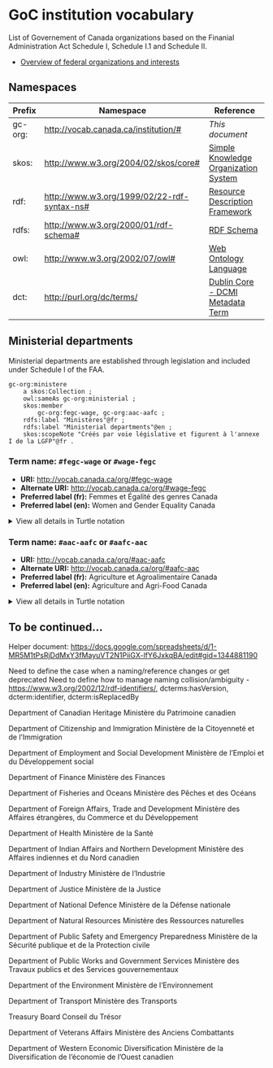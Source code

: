# GoC institution vocabulary

List of Governement of Canada organizations based on the Finanial Administration Act Schedule I, Schedule I.1 and Schedule II.

* [Overview of federal organizations and interests](https://www.canada.ca/en/treasury-board-secretariat/services/reporting-government-spending/inventory-government-organizations/overview-institutional-forms-definitions.html)

## Namespaces

|Prefix|Namespace|Reference|
|------|---------|---------|
|gc-org:|http://vocab.canada.ca/institution/#|*This document*|
|skos:|http://www.w3.org/2004/02/skos/core#|[Simple Knowledge Organization System](https://www.w3.org/TR/skos-reference/)|
|rdf:|http://www.w3.org/1999/02/22-rdf-syntax-ns#|[Resource Description Framework](https://www.w3.org/TR/rdf11-primer/)|
|rdfs:|http://www.w3.org/2000/01/rdf-schema#|[RDF Schema](https://www.w3.org/TR/2014/REC-rdf-schema-20140225/)|
|owl:|http://www.w3.org/2002/07/owl#|[Web Ontology Language](https://www.w3.org/TR/owl2-overview/)|
|dct:|http://purl.org/dc/terms/|[Dublin Core - DCMI Metadata Term](http://www.dublincore.org/specifications/dublin-core/dcmi-terms/)

## Ministerial departments

Ministerial departments are established through legislation and included under Schedule I of the FAA.


```
gc-org:ministere
	a skos:Collection ;
	owl:sameAs gc-org:ministerial ;
	skos:member
		gc-org:fegc-wage, gc-org:aac-aafc ;
	rdfs:label "Ministères"@fr ;
	rdfs:label "Ministerial departments"@en ;
	skos:scopeNote "Créés par voie législative et figurent à l'annexe I de la LGFP"@fr .
```



### Term name: ```#fegc-wage``` or ```#wage-fegc```

* **URI:** http://vocab.canada.ca/org/#fegc-wage
* **Alternate URI:** http://vocab.canada.ca/org/#wage-fegc
* **Preferred label (fr):** Femmes et Égalité des genres Canada
* **Preferred label (en):** Women and Gender Equality Canada

<details>
<summary>View all details in Turtle notation</summary>

```
gc-org:fegc-wage
	a skos:Concept ;
	owl:sameAs gc-org:wage-fegc ;
	dct:identifier http://vocab.canada.ca/org/his.html#1 ;
	rdfs:label "Ministère des Femmes et de l’Égalité des genres"@fr ;
	rdfs:label "Department for Women and Gender Equality"@en ;
	skos:prefLabel "Femmes et Égalité des genres Canada"@fr ;
	skos:prefLabel "Women and Gender Equality Canada"@en ;
	foaf:homepage "https://cfc-swc.gc.ca" .

```

</details>



### Term name: ```#aac-aafc``` or ```#aafc-aac```

* **URI:** http://vocab.canada.ca/org/#aac-aafc
* **Alternate URI:** http://vocab.canada.ca/org/#aafc-aac
* **Preferred label (fr):** Agriculture et Agroalimentaire Canada
* **Preferred label (en):** Agriculture and Agri-Food Canada

<details>
<summary>View all details in Turtle notation</summary>

```
gc-org:aac-aafc
	a skos:Concept ;
	owl:sameAs gc-org:aafc-aac ;
	dct:identifier http://vocab.canada.ca/org/his.html#2 ;
	rdfs:label "Ministère de l’Agriculture et de l’Agroalimentaire"@fr ;
	rdfs:label "Department of Agriculture and Agri-Food"@en ;
	skos:prefLabel "Agriculture et Agroalimentaire Canada"@fr ;
	skos:prefLabel "Agriculture and Agri-Food Canada"@en .
```

</details>



## To be continued...

Helper document: https://docs.google.com/spreadsheets/d/1-MR5M1tPsRjDdMxY3fMayuVT2N1PiiGX-lfY6JxkqBA/edit#gid=1344881190

Need to define the case when a naming/reference changes or get deprecated
Need to define how to manage naming collision/ambiguity - https://www.w3.org/2002/12/rdf-identifiers/, dcterms:hasVersion, dcterm:identifier, dcterm:isReplacedBy

Department of Canadian Heritage
Ministère du Patrimoine canadien

Department of Citizenship and Immigration
Ministère de la Citoyenneté et de l’Immigration

Department of Employment and Social Development
Ministère de l’Emploi et du Développement social

Department of Finance
Ministère des Finances

Department of Fisheries and Oceans
Ministère des Pêches et des Océans

Department of Foreign Affairs, Trade and Development
Ministère des Affaires étrangères, du Commerce et du Développement

Department of Health
Ministère de la Santé

Department of Indian Affairs and Northern Development
Ministère des Affaires indiennes et du Nord canadien

Department of Industry
Ministère de l’Industrie

Department of Justice
Ministère de la Justice

Department of National Defence
Ministère de la Défense nationale

Department of Natural Resources
Ministère des Ressources naturelles

Department of Public Safety and Emergency Preparedness
Ministère de la Sécurité publique et de la Protection civile

Department of Public Works and Government Services
Ministère des Travaux publics et des Services gouvernementaux

Department of the Environment
Ministère de l’Environnement

Department of Transport
Ministère des Transports

Treasury Board
Conseil du Trésor

Department of Veterans Affairs
Ministère des Anciens Combattants

Department of Western Economic Diversification
Ministère de la Diversification de l’économie de l’Ouest canadien
